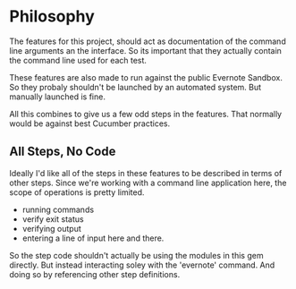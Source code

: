 
Philosophy
==========

The features for this project, should act as documentation of the command line arguments an the interface.
So its important that they actually contain the command line used for each test.

These features are also made to run against the public Evernote Sandbox.
So they probaly shouldn't be launched by an automated system. But manually launched is fine.

All this combines to give us a few odd steps in the features. That normally would be against best Cucumber practices.


All Steps, No Code
------------------

Ideally I'd like all of the steps in these features to be described in terms of other steps.
Since we're working with a command line application here, the scope of operations is pretty limited.

* running commands
* verify exit status
* verifying output
* entering a line of input here and there.

So the step code shouldn't actually be using the modules in this gem directly. But instead interacting soley
with the 'evernote' command. And doing so by referencing other step definitions.
